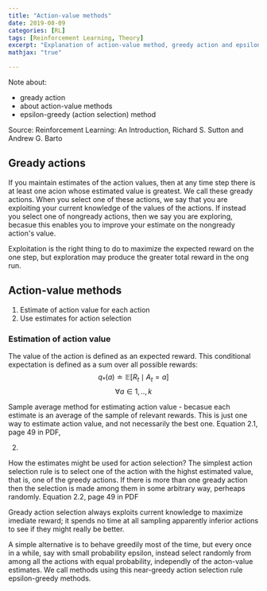 ```yaml
---
title: "Action-value methods"
date: 2019-08-09
categories: [RL]
tags: [Reinforcement Learning, Theory]
excerpt: "Explanation of action-value method, greedy action and epsilon greed method"
mathjax: "true"

---
```


Note about:
* gready action
* about action-value methods
* epsilon-greedy (action selection) method

Source: Reinforcement Learning: An Introduction, Richard S. Sutton and Andrew G. Barto

## Gready actions
If you maintain estimates of the action values, then at any time step there is at least one acion whose estimated value is greatest. We call these gready actions. When you select one of these actions, we say that you are exploiting your current knowledge of the values of the actions. If instead you select one of nongready actions, then we say you are exploring, becasue this enables you to improve your estimate on the nongready action's value. 

Exploitation is the right thing to do to maximize the expected reward on the one step, but exploration may produce the greater total reward in the ong run. 

## Action-value methods
1. Estimate of action value for each action
2. Use estimates for action selection


### Estimation of action value
The value of the action is defined as an expected reward. This conditional expectation is defined as a sum over all possible rewards: 
$$ q_*(a) \doteq \mathbb{E}[R_t \mid A_t = a ] $$   $$ \forall a \in {1,..,k} $$

Sample average method for estimating action value - becasue each estimate is an average of the sample of relevant rewards. This is just one way to estimate action value, and not necessarily the best one. 
Equation 2.1, page 49 in PDF, 

2.
How the estimates might be used for action selection?
The simplest action selection rule is to select one of the action with the highst estimated value, that is, one of the greedy actions. If there is more than one gready action then the selection is made among them in some arbitrary way, perheaps randomly. 
Equation 2.2, page 49 in PDF

Gready action selection always exploits current knowledge to maximize imediate reward; it spends no time at all sampling apparently inferior actions to see if they might really be better.

A simple alternative is to behave greedily most of the time, but every once in a while, say with small probability epsilon, instead select randomly from among all the actions with equal probability, independly of the acton-value estimates. We call methods using this near-greedy action selection rule epsilon-greedy methods.


